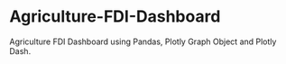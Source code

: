# Agriculture-FDI-Dashboard
Agriculture FDI Dashboard using Pandas, Plotly Graph Object and Plotly Dash.
